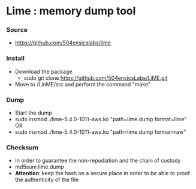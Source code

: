 # Lime : memory dump tool
### Source
- https://github.com/504ensicslabs/lime
### Install
- Download the package
    - sudo git clone https://github.com/504ensicsLabs/LiME.git
- Move to /LinME/src and perform the command "make"
### Dump
- Start the dump
- sudo insmod ./lime-5.4.0-1011-aws.ko "path=lime.dump format=lime"
OR
- sudo insmod ./lime-5.4.0-1011-aws.ko "path=lime.dump format=raw"
### Checksum
- In order to guarantee the non-repudiation and the chain of custody
- md5sum lime.dump
- **Attention**: keep the hash on a secure place in order to be able to
proof the authenticity of the file
